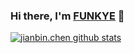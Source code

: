 ### Hi there, I'm [FUNKYE](https://blog.funkye.icu/) 👋 

[![jianbin.chen github stats](https://github-readme-stats.vercel.app/api?username=a364176773)](https://blog.funkye.icu/)
